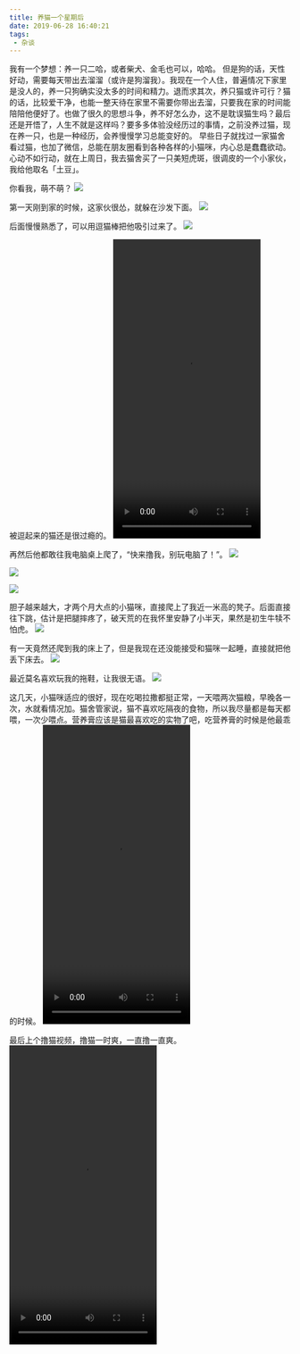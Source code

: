 ```yaml
---
title: 养猫一个星期后
date: 2019-06-28 16:40:21
tags:
 - 杂谈
---
```

我有一个梦想：养一只二哈，或者柴犬、金毛也可以，哈哈。
但是狗的话，天性好动，需要每天带出去溜溜（或许是狗溜我）。我现在一个人住，普遍情况下家里是没人的，养一只狗确实没太多的时间和精力。退而求其次，养只猫或许可行？猫的话，比较爱干净，也能一整天待在家里不需要你带出去溜，只要我在家的时间能陪陪他便好了。也做了很久的思想斗争，养不好怎么办，这不是耽误猫生吗？最后还是开悟了，人生不就是这样吗？要多多体验没经历过的事情，之前没养过猫，现在养一只，也是一种经历，会养慢慢学习总能变好的。
早些日子就找过一家猫舍看过猫，也加了微信，总能在朋友圈看到各种各样的小猫咪，内心总是蠢蠢欲动。心动不如行动，就在上周日，我去猫舍买了一只美短虎斑，很调皮的一个小家伙，我给他取名「土豆」。

<!-- more -->

你看我，萌不萌？
![](https://images-1258496336.cos.ap-chengdu.myqcloud.com/cat7.jpg)

第一天刚到家的时候，这家伙很怂，就躲在沙发下面。
![](https://images-1258496336.cos.ap-chengdu.myqcloud.com/cat.jpg)

后面慢慢熟悉了，可以用逗猫棒把他吸引过来了。
![](https://images-1258496336.cos.ap-chengdu.myqcloud.com/cat2.jpg)

被逗起来的猫还是很过瘾的。
<video src="https://images-1258496336.cos.ap-chengdu.myqcloud.com/cat3.mp4" width="264" height="536" controls="controls">
Your browser does not support the video tag.
</video>

再然后他都敢往我电脑桌上爬了，“快来撸我，别玩电脑了！”。
![](https://images-1258496336.cos.ap-chengdu.myqcloud.com/cat3.jpg)

![](https://images-1258496336.cos.ap-chengdu.myqcloud.com/cat5.jpg)

![](https://images-1258496336.cos.ap-chengdu.myqcloud.com/cat6.jpg)

胆子越来越大，才两个月大点的小猫咪，直接爬上了我近一米高的凳子。后面直接往下跳，估计是把腿摔疼了，破天荒的在我怀里安静了小半天，果然是初生牛犊不怕虎。
![](https://images-1258496336.cos.ap-chengdu.myqcloud.com/cat8.jpg)

有一天竟然还爬到我的床上了，但是我现在还没能接受和猫咪一起睡，直接就把他丢下床去。
![](https://images-1258496336.cos.ap-chengdu.myqcloud.com/cat9.jpg)

最近莫名喜欢玩我的拖鞋，让我很无语。
![](https://images-1258496336.cos.ap-chengdu.myqcloud.com/cat4.jpg)

这几天，小猫咪适应的很好，现在吃喝拉撒都挺正常，一天喂两次猫粮，早晚各一次，水就看情况加。猫舍管家说，猫不喜欢吃隔夜的食物，所以我尽量都是每天都喂，一次少喂点。营养膏应该是猫最喜欢吃的实物了吧，吃营养膏的时候是他最乖的时候。
<video src="https://images-1258496336.cos.ap-chengdu.myqcloud.com/cat2.mp4" width="264" height="536" controls="controls">
Your browser does not support the video tag.
</video>

最后上个撸猫视频，撸猫一时爽，一直撸一直爽。
<video src="https://images-1258496336.cos.ap-chengdu.myqcloud.com/cat1.mp4" width="264" height="536" controls="controls">
Your browser does not support the video tag.
</video>

